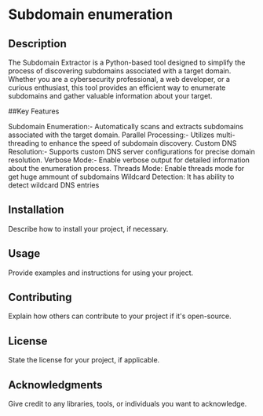 # Subdomain enumeration

## Description

The Subdomain Extractor is a Python-based tool designed to simplify the process of discovering subdomains associated with a target domain. Whether you are a cybersecurity professional, a web developer, or a curious enthusiast, this tool provides an efficient way to enumerate subdomains and gather valuable information about your target.

##Key Features

Subdomain Enumeration:- Automatically scans and extracts subdomains associated with the target domain.
Parallel Processing:- Utilizes multi-threading to enhance the speed of subdomain discovery.
Custom DNS Resolution:- Supports custom DNS server configurations for precise domain resolution.
Verbose Mode:- Enable verbose output for detailed information about the enumeration process.
Threads Mode: Enable threads mode for get huge ammount of subdomains
Wildcard Detection: It has ability to detect wildcard DNS entries

## Installation

Describe how to install your project, if necessary.

## Usage

Provide examples and instructions for using your project.

## Contributing

Explain how others can contribute to your project if it's open-source.

## License

State the license for your project, if applicable.

## Acknowledgments

Give credit to any libraries, tools, or individuals you want to acknowledge.
